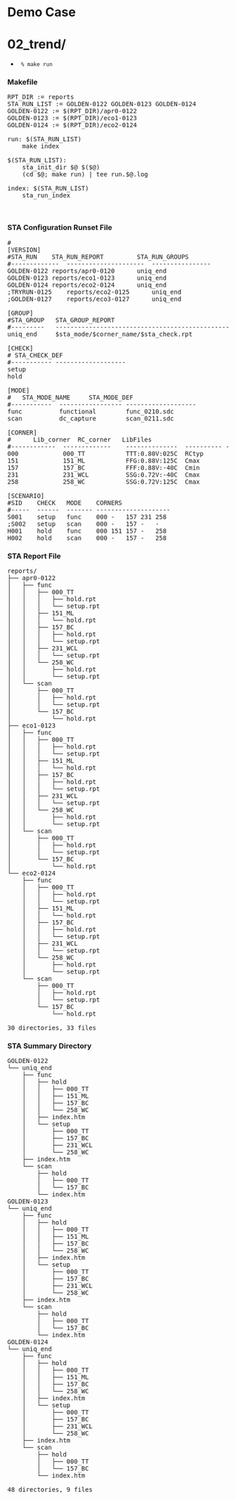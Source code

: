# Demo Case

# 02_trend/

+ <code> % make run </code>

### Makefile
<pre>
RPT_DIR := reports
STA_RUN_LIST := GOLDEN-0122 GOLDEN-0123 GOLDEN-0124
GOLDEN-0122 := $(RPT_DIR)/apr0-0122
GOLDEN-0123 := $(RPT_DIR)/eco1-0123
GOLDEN-0124 := $(RPT_DIR)/eco2-0124

run: $(STA_RUN_LIST)
	make index

$(STA_RUN_LIST):
	sta_init_dir $@ $($@)
	(cd $@; make run) | tee run.$@.log

index: $(STA_RUN_LIST)
	sta_run_index


</pre>

### STA Configuration Runset File
<pre>
#
[VERSION]
#STA_RUN	STA_RUN_REPORT         STA_RUN_GROUPS
#-------------	---------------------  ----------------
GOLDEN-0122	reports/apr0-0120      uniq_end
GOLDEN-0123	reports/eco1-0123      uniq_end
GOLDEN-0124	reports/eco2-0124      uniq_end
;TRYRUN-0125	reports/eco2-0125      uniq_end
;GOLDEN-0127	reports/eco3-0127      uniq_end

[GROUP]
#STA_GROUP   STA_GROUP_REPORT
#---------   -----------------------------------------------
uniq_end     $sta_mode/$corner_name/$sta_check.rpt

[CHECK]
#<sta_check> STA_CHECK_DEF
#----------- -------------------
setup        
hold         

[MODE]
#<sta_mode>   STA_MODE_NAME     STA_MODE_DEF
#-----------  ----------------- -------------------
func          functional        func_0210.sdc
scan          dc_capture        scan_0211.sdc

[CORNER]
#<sta_corner>  <corner_name>    Lib_corner	RC_corner   LibFiles
#------------  -------------    --------------  ---------- ----------
000            000_TT           TTT:0.80V:025C  RCtyp           	
151            151_ML           FFG:0.88V:125C  Cmax
157            157_BC           FFF:0.88V:-40C  Cmin
231            231_WCL          SSG:0.72V:-40C  Cmax
258            258_WC           SSG:0.72V:125C  Cmax

[SCENARIO]
#SID    CHECK   MODE	CORNERS
#-----	------	------- --------------------
S001    setup   func	000 -   157 231 258
;S002   setup	scan	000 -   157 -   -
H001    hold	func	000 151 157 -   258
H002    hold	scan	000 -   157 -   258
</pre>

### STA Report File
<pre>
reports/
├── apr0-0122
│   ├── func
│   │   ├── 000_TT
│   │   │   ├── hold.rpt
│   │   │   └── setup.rpt
│   │   ├── 151_ML
│   │   │   └── hold.rpt
│   │   ├── 157_BC
│   │   │   ├── hold.rpt
│   │   │   └── setup.rpt
│   │   ├── 231_WCL
│   │   │   └── setup.rpt
│   │   └── 258_WC
│   │       ├── hold.rpt
│   │       └── setup.rpt
│   └── scan
│       ├── 000_TT
│       │   ├── hold.rpt
│       │   └── setup.rpt
│       └── 157_BC
│           └── hold.rpt
├── eco1-0123
│   ├── func
│   │   ├── 000_TT
│   │   │   ├── hold.rpt
│   │   │   └── setup.rpt
│   │   ├── 151_ML
│   │   │   └── hold.rpt
│   │   ├── 157_BC
│   │   │   ├── hold.rpt
│   │   │   └── setup.rpt
│   │   ├── 231_WCL
│   │   │   └── setup.rpt
│   │   └── 258_WC
│   │       ├── hold.rpt
│   │       └── setup.rpt
│   └── scan
│       ├── 000_TT
│       │   ├── hold.rpt
│       │   └── setup.rpt
│       └── 157_BC
│           └── hold.rpt
└── eco2-0124
    ├── func
    │   ├── 000_TT
    │   │   ├── hold.rpt
    │   │   └── setup.rpt
    │   ├── 151_ML
    │   │   └── hold.rpt
    │   ├── 157_BC
    │   │   ├── hold.rpt
    │   │   └── setup.rpt
    │   ├── 231_WCL
    │   │   └── setup.rpt
    │   └── 258_WC
    │       ├── hold.rpt
    │       └── setup.rpt
    └── scan
        ├── 000_TT
        │   ├── hold.rpt
        │   └── setup.rpt
        └── 157_BC
            └── hold.rpt

30 directories, 33 files
</pre>

### STA Summary Directory

<pre>
GOLDEN-0122
└── uniq_end
    ├── func
    │   ├── hold
    │   │   ├── 000_TT
    │   │   ├── 151_ML
    │   │   ├── 157_BC
    │   │   └── 258_WC
    │   ├── index.htm
    │   └── setup
    │       ├── 000_TT
    │       ├── 157_BC
    │       ├── 231_WCL
    │       └── 258_WC
    ├── index.htm
    └── scan
        ├── hold
        │   ├── 000_TT
        │   └── 157_BC
        └── index.htm
GOLDEN-0123
└── uniq_end
    ├── func
    │   ├── hold
    │   │   ├── 000_TT
    │   │   ├── 151_ML
    │   │   ├── 157_BC
    │   │   └── 258_WC
    │   ├── index.htm
    │   └── setup
    │       ├── 000_TT
    │       ├── 157_BC
    │       ├── 231_WCL
    │       └── 258_WC
    ├── index.htm
    └── scan
        ├── hold
        │   ├── 000_TT
        │   └── 157_BC
        └── index.htm
GOLDEN-0124
└── uniq_end
    ├── func
    │   ├── hold
    │   │   ├── 000_TT
    │   │   ├── 151_ML
    │   │   ├── 157_BC
    │   │   └── 258_WC
    │   ├── index.htm
    │   └── setup
    │       ├── 000_TT
    │       ├── 157_BC
    │       ├── 231_WCL
    │       └── 258_WC
    ├── index.htm
    └── scan
        ├── hold
        │   ├── 000_TT
        │   └── 157_BC
        └── index.htm

48 directories, 9 files

</pre>
